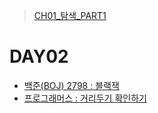 > [CH01_탐색_PART1](../)

# DAY02
- [백준(BOJ) 2798 : 블랙잭](./BOJ_2798)
- [프로그래머스 : 거리두기 확인하기](./PRG_81302)